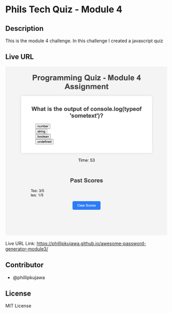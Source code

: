 # Phils Tech Quiz - Module 4 
## Description

This is the module 4 challenge. In this challenge I created a javascript quiz
## Live URL
![Alt text](screenshot-module4.png)

Live URL Link: https://phillipkujawa.github.io/awesome-password-generator-module3/

## Contributor

* @phillipkujawa

## License

MIT License
